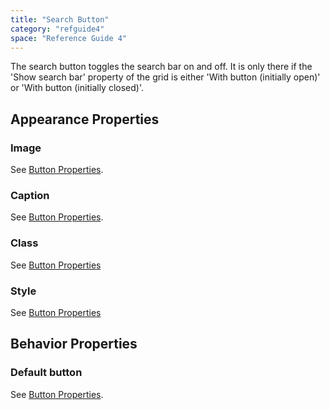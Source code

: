 ```yaml
---
title: "Search Button"
category: "refguide4"
space: "Reference Guide 4"
---
```

The search button toggles the search bar on and off. It is only there if the 'Show search bar' property of the grid is either 'With button (initially open)' or 'With button (initially closed)'.

## Appearance Properties

### Image

See [Button Properties](Button+Properties).

### Caption

See [Button Properties](Button+Properties).

### Class

See [Button Properties](Button+Properties)

### Style

See [Button Properties](Button+Properties)

## Behavior Properties

### Default button

See [Button Properties](Button+Properties).